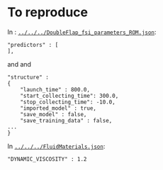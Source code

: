 # To reproduce

In : [`../../../DoubleFlap_fsi_parameters_ROM.json`](../../../DoubleFlap_fsi_parameters_ROM.json):
```
"predictors" : [
],
```
and
and
```
"structure" :
{
    "launch_time" : 800.0,
    "start_collecting_time": 300.0,
    "stop_collecting_time": -10.0,
    "imported_model" : true,
    "save_model" : false,
    "save_training_data" : false,
...
}
```

In [`../../../FluidMaterials.json`](../../../FluidMaterials.json):
```
"DYNAMIC_VISCOSITY" : 1.2
```
